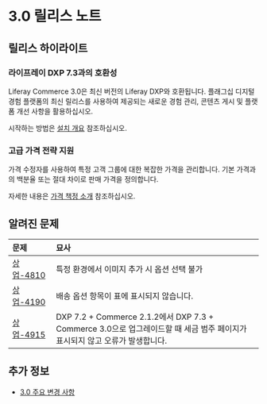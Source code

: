
# 3.0 릴리스 노트

## 릴리스 하이라이트

### 라이프레이 DXP 7.3과의 호환성

Liferay Commerce 3.0은 최신 버전의 Liferay DXP와 호환됩니다. 플래그십 디지털 경험 플랫폼의 최신 릴리스를 사용하여 제공되는 새로운 경험 관리, 콘텐츠 게시 및 플랫폼 개선 사항을 활용하십시오.

시작하는 방법은 [설치 개요](./installation-overview.md) 참조하십시오.

### 고급 가격 전략 지원

가격 수정자를 사용하여 특정 고객 그룹에 대한 복잡한 가격을 관리합니다. 기본 가격과의 백분율 또는 절대 차이로 판매 가격을 정의합니다.

자세한 내용은 [가격 책정 소개](../pricing/introduction-to-pricing.md) 참조하십시오.

## 알려진 문제

| 문제                                                         | 묘사                                                                                         |
|:---------------------------------------------------------- |:------------------------------------------------------------------------------------------ |
| [상업-4810](https://issues.liferay.com/browse/COMMERCE-4810) | 특정 환경에서 이미지 추가 시 옵션 선택 불가                                                                  |
| [상업-4190](https://issues.liferay.com/browse/COMMERCE-4190) | 배송 옵션 항목이 표에 표시되지 않습니다.                                                                    |
| [상업-4915](https://issues.liferay.com/browse/COMMERCE-4915) | DXP 7.2 + Commerce 2.1.2에서 DXP 7.3 + Commerce 3.0으로 업그레이드할 때 세금 범주 페이지가 표시되지 않고 오류가 발생합니다. |

## 추가 정보

* [3.0 주요 변경 사항](./3-0-breaking-changes.md)
